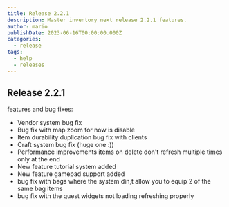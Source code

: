 ```yaml
---
title: Release 2.2.1
description: Master inventory next release 2.2.1 features.
author: mario
publishDate: 2023-06-16T00:00:00.000Z
categories:
  - release
tags:
  - help
  - releases
---
```


## Release 2.2.1
features and bug fixes:
- Vendor system bug fix
- Bug fix with map zoom for now is disable
- Item durability duplication bug fix with clients
- Craft system bug fix (huge one :))
- Performance improvements items on delete don't refresh multiple times only at the end
- New feature tutorial system added
- New feature gamepad support added
- bug fix with bags where the system din,t allow you to equip 2 of the same bag items
- bug fix with the quest widgets not loading refreshing properly
